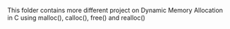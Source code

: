 This folder contains more different project on Dynamic Memory Allocation in C using malloc(), calloc(), free() and realloc()